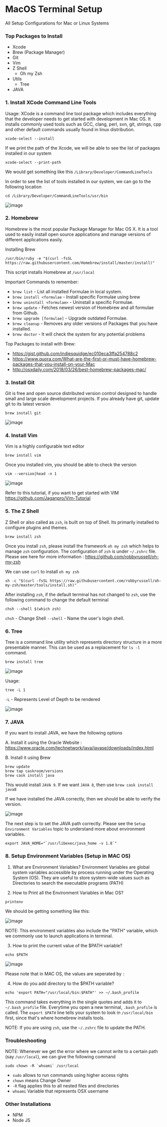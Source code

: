 # MacOS Terminal Setup
All Setup Configurations for Mac or Linux Systems

### Top Packages to Install

* Xcode
* Brew (Package Manager)
* Git
* Vim
* Z Shell
  * Oh my Zsh
* Utils
  * Tree
* JAVA



### 1. Install XCode Command Line Tools

Usage: XCode is a command line tool package which includes everything that the developer needs to get started with development in Mac OS. It installs commonly used tools such as GCC, clang, perl, svn, git, strings, cpp and other default commands usually found in linux distribution.

```
xcode-select --install
```

If we print the path of the Xcode, we will be able to see the list of packages installed in our system

```
xcode-select --print-path
```
We would get something like this `/Library/Developer/CommandLineTools`

In order to see the list of tools installed in our system, we can go to the following location

```
cd /Library/Developer/CommandLineTools/usr/bin
```

![image](https://user-images.githubusercontent.com/2145211/48972258-c6baf500-eff4-11e8-8b81-ad7cf2ecf93b.png)


### 2. Homebrew

Homebrew is the most popular Package Manager for Mac OS X. It is a tool used to easily install open source applications and manage versions of different applications easily.

Installing Brew

```
/usr/bin/ruby -e "$(curl -fsSL https://raw.githubusercontent.com/Homebrew/install/master/install)"

```

This script installs Homebrew at `/usr/local` 


Important Commands to remember:

* `brew list` - List all installed Formulae in local system.
* `brew install <formulae` - Install specific Formulae using brew
* `brew uninstall <formulae>` - Uninstall a specific Formulae.
* `brew update` - Fetches newest version of Homebrew and all formulae from Github.
* `brew upgrade [formulae]` - Upgrade outdated Formulae. 
* `brew cleanup` - Removes any older versions of Packages that you have installed.
* `brew doctor` - It will check the system for any potential problems

Top Packages to install with Brew:

* https://gist.github.com/indiesquidge/ec010eca3ffa254788c2
* https://www.quora.com/What-are-the-first-or-must-have-homebrew-packages-that-you-install-on-your-Mac
* http://osxdaily.com/2018/03/26/best-homebrew-packages-mac/

### 3. Install Git

Git is free and open source distributed version control designed to handle small and large scale development projects. 
If you already have git, update git to its latest version

```
brew install git
```

![image](https://user-images.githubusercontent.com/2145211/48984655-8038c980-f0cc-11e8-8cc3-9f858e7ee342.png)


### 4. Install Vim

Vim is a highly configurable text editor

```
brew install vim
```

Once you installed vim, you should be able to check the version

```
vim --version|head -n 1
```

![image](https://user-images.githubusercontent.com/2145211/48984900-b4fa5000-f0cf-11e8-8d82-fc1102ffd272.png)


Refer to this tutorial, if you want to get started with VIM  https://github.com/Jaganpro/Vim-Tutorial


### 5. The Z Shell 

Z Shell or also called as `zsh`, is built on top of Shell. Its primarily installed to configure plugins and themes.

```
brew install zsh
```

Once you install `zsh`, please install the framework `oh my zsh` which helps to manage `zsh` configuration.
The configuration of `zsh` is under `~/.zshrc` file.
Please see here for more information : https://github.com/robbyrussell/oh-my-zsh


We can use `curl` to install `oh my zsh`
```
sh -c "$(curl -fsSL https://raw.githubusercontent.com/robbyrussell/oh-my-zsh/master/tools/install.sh)"
```

After installing `zsh`, if the default terminal has not changed to `zsh`, use the following command to change the default terminal
```
chsh --shell $(which zsh)
```

`chsh` - Change Shell
`--shell` - Name the user's login shell.


### 6. Tree

Tree is a command line utility which represents directory structure in a more presentable manner.
This can be used as a replacement for `ls -l` command.

```
brew install tree
```

![image](https://user-images.githubusercontent.com/2145211/48985158-ea546d00-f0d2-11e8-8443-2bb8192e9e84.png)

Usage:

```
tree -L 1
```

`-L` - Represents Level of Depth to be rendered

![image](https://user-images.githubusercontent.com/2145211/48985232-6fd81d00-f0d3-11e8-9f9d-221c720015a9.png)


### 7. JAVA

If you want to install JAVA, we have the following options

A. Install it using the Oracle Website : https://www.oracle.com/technetwork/java/javase/downloads/index.html

B. Install it using Brew

```
brew update
brew tap caskroom/versions
brew cask install java
```
This would install `JAVA 9`. If we want `JAVA 8`, then use `brew cask install java8`

If we have installed the JAVA correctly, then we should be able to verify the version.

![image](https://user-images.githubusercontent.com/2145211/48985404-1ffa5580-f0d5-11e8-9bc2-ce1216596353.png)

The next step is to set the JAVA path correctly. Please see the `Setup Environment Variables` topic to understand more about environment variables. 

```
export JAVA_HOME="`/usr/libexec/java_home -v 1.8`"
```


### 8. Setup Environment Variables (Setup in MAC OS)

1. What are Environment Variables?
Environment Variables are global system variables accessible by process running under the Operating System (OS). They are useful to store system-wide values such as Directories to search the executable programs (PATH)

2. How to Print all the Environment Variables in Mac OS?

```
printenv
```
We should be getting something like this:

![image](https://user-images.githubusercontent.com/2145211/48972713-ccb5d380-effe-11e8-8240-a3d4b5074abc.png)

NOTE: This environment variables also include the "PATH" variable, which we commonly use to launch applications in terminal.

3. How to print the current value of the $PATH variable?

```
echo $PATH
```

![image](https://user-images.githubusercontent.com/2145211/48972757-bbb99200-efff-11e8-96ac-12705a58b0a5.png)

Please note that in MAC OS, the values are seperated by `:` 


4. How do you add directory to the $PATH variable? 

```
echo 'export PATH="/usr/local/bin:$PATH"' >> ~/.bash_profile
```

This command takes everything in the single quotes and adds it to `~/.bash_profile` file.
Everytime you open a new terminal, `.bash_profile` is called.
The `export $PATH` line tells your system to look in `/usr/local/bin` first, since that's where homebrew installs tools.

NOTE: If you are using `zsh`, use the `~/.zshrc` file to update the PATH.


### Troubleshooting

NOTE: Whenever we get the error where we cannot write to a certain path (say `/usr/local`), we can give the following command

```
sudo chown -R `whoami` /usr/local
```
* `sudo` allows to run commands using higher access rights
* `chown` means Change Owner
* `-R` flag applies this to all nested files and directories
* `whoami` Variable that represents OSX username


### Other Installations

* NPM
* Node JS


